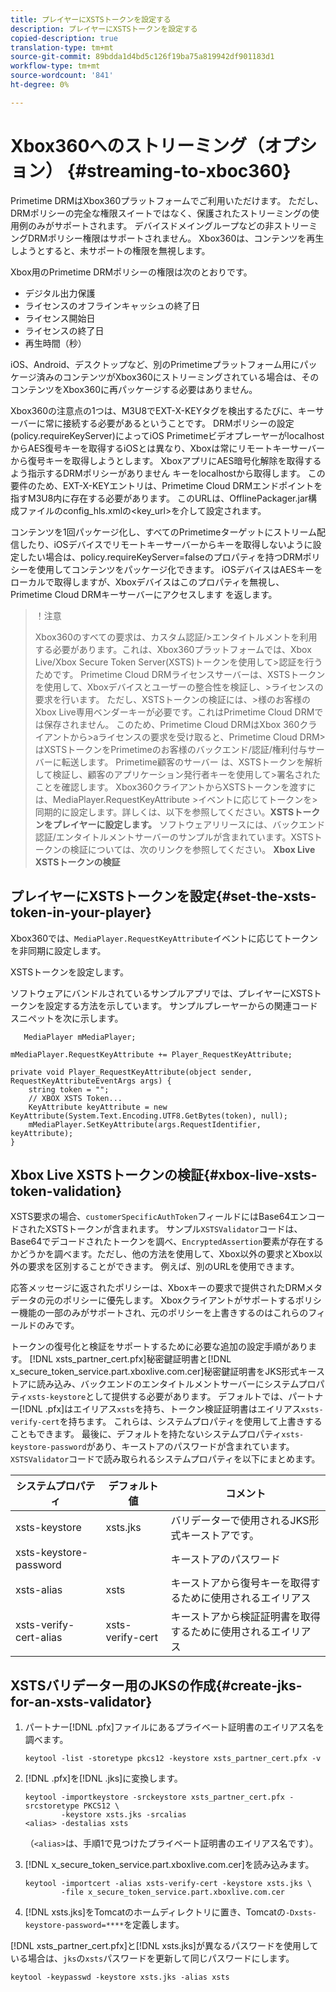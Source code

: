 ```yaml
---
title: プレイヤーにXSTSトークンを設定する
description: プレイヤーにXSTSトークンを設定する
copied-description: true
translation-type: tm+mt
source-git-commit: 89bdda1d4bd5c126f19ba75a819942df901183d1
workflow-type: tm+mt
source-wordcount: '841'
ht-degree: 0%

---
```



# Xbox360へのストリーミング（オプション） {#streaming-to-xboc360}

Primetime DRMはXbox360プラットフォームでご利用いただけます。 ただし、DRMポリシーの完全な権限スイートではなく、保護されたストリーミングの使用例のみがサポートされます。 デバイスドメイングループなどの非ストリーミングDRMポリシー権限はサポートされません。 Xbox360は、コンテンツを再生しようとすると、未サポートの権限を無視します。

Xbox用のPrimetime DRMポリシーの権限は次のとおりです。
* デジタル出力保護
* ライセンスのオフラインキャッシュの終了日
* ライセンス開始日
* ライセンスの終了日
* 再生時間（秒）

iOS、Android、デスクトップなど、別のPrimetimeプラットフォーム用にパッケージ済みのコンテンツがXbox360にストリーミングされている場合は、そのコンテンツをXbox360に再パッケージする必要はありません。

Xbox360の注意点の1つは、M3U8でEXT-X-KEYタグを検出するたびに、キーサーバーに常に接続する必要があるということです。 DRMポリシーの設定(policy.requireKeyServer)によってiOS PrimetimeビデオプレーヤーがlocalhostからAES復号キーを取得するiOSとは異なり、Xboxは常にリモートキーサーバーから復号キーを取得しようとします。 XboxアプリにAES暗号化解除を取得するよう指示するDRMポリシーがありません
キーをlocalhostから取得します。 この要件のため、EXT-X-KEYエントリは、Primetime Cloud DRMエンドポイントを指すM3U8内に存在する必要があります。 このURLは、OfflinePackager.jar構成ファイルのconfig_hls.xmlの&lt;key_url>を介して設定されます。

コンテンツを1回パッケージ化し、すべてのPrimetimeターゲットにストリーム配信したり、iOSデバイスでリモートキーサーバーからキーを取得しないように設定したい場合は、policy.requireKeyServer=falseのプロパティを持つDRMポリシーを使用してコンテンツをパッケージ化できます。 iOSデバイスはAESキーをローカルで取得しますが、Xboxデバイスはこのプロパティを無視し、Primetime Cloud DRMキーサーバーにアクセスします
を返します。

>！注意
>
>Xbox360のすべての要求は、カスタム認証/>エンタイトルメントを利用する必要があります。これは、Xbox360プラットフォームでは、Xbox Live/Xbox Secure Token Server(XSTS)トークンを使用して>認証を行うためです。
>Primetime Cloud DRMライセンスサーバーは、XSTSトークンを使用して、Xboxデバイスとユーザーの整合性を検証し、>ライセンスの要求を行います。 ただし、XSTSトークンの検証には、>様のお客様のXbox Live専用ベンダーキーが必要です。これはPrimetime Cloud DRMでは保存されません。 このため、Primetime Cloud DRMはXbox 360クライアントから>aライセンスの要求を受け取ると、Primetime Cloud DRM>はXSTSトークンをPrimetimeのお客様のバックエンド/認証/権利付与サーバーに転送します。 Primetime顧客のサーバー
>は、XSTSトークンを解析して検証し、顧客のアプリケーション発行者キーを使用して>署名されたことを確認します。
>Xbox360クライアントからXSTSトークンを渡すには、MediaPlayer.RequestKeyAttribute >イベントに応じてトークンを>同期的に設定します。詳しくは、以下を参照してください。**XSTSトークンをプレイヤーに設定します。** ソフトウェアリリースには、バックエンド認証/エンタイトルメントサーバーのサンプルが含まれています。XSTSトークンの検証については、次のリンクを参照してください。 **Xbox Live XSTSトークンの検証**


## プレイヤーにXSTSトークンを設定{#set-the-xsts-token-in-your-player}

Xbox360では、`MediaPlayer.RequestKeyAttribute`イベントに応じてトークンを非同期に設定します。

XSTSトークンを設定します。

ソフトウェアにバンドルされているサンプルアプリでは、プレイヤーにXSTSトークンを設定する方法を示しています。 サンプルプレーヤーからの関連コードスニペットを次に示します。

```
   MediaPlayer mMediaPlayer;  
 
mMediaPlayer.RequestKeyAttribute += Player_RequestKeyAttribute;  
 
private void Player_RequestKeyAttribute(object sender, RequestKeyAttributeEventArgs args) {  
    string token = "";  
    // XBOX XSTS Token...  
    KeyAttribute keyAttribute = new KeyAttribute(System.Text.Encoding.UTF8.GetBytes(token), null);  
    mMediaPlayer.SetKeyAttribute(args.RequestIdentifier, keyAttribute);  
} 
```

## Xbox Live XSTSトークンの検証{#xbox-live-xsts-token-validation}

XSTS要求の場合、`customerSpecificAuthToken`フィールドにはBase64エンコードされたXSTSトークンが含まれます。 サンプル`XSTSValidator`コードは、Base64でデコードされたトークンを調べ、`EncryptedAssertion`要素が存在するかどうかを調べます。ただし、他の方法を使用して、Xbox以外の要求とXbox以外の要求を区別することができます。 例えば、別のURLを使用できます。

応答メッセージに返されたポリシーは、Xboxキーの要求で提供されたDRMメタデータの元のポリシーに優先します。 Xboxクライアントがサポートするポリシー機能の一部のみがサポートされ、元のポリシーを上書きするのはこれらのフィールドのみです。

トークンの復号化と検証をサポートするために必要な追加の設定手順があります。 [!DNL xsts_partner_cert.pfx]秘密鍵証明書と[!DNL x_secure_token_service.part.xboxlive.com.cer]秘密鍵証明書をJKS形式キーストアに読み込み、バックエンドのエンタイトルメントサーバーにシステムプロパティ`xsts-keystore`として提供する必要があります。 デフォルトでは、パートナー[!DNL .pfx]はエイリアス`xsts`を持ち、トークン検証証明書はエイリアス`xsts-verify-cert`を持ちます。 これらは、システムプロパティを使用して上書きすることもできます。 最後に、デフォルトを持たないシステムプロパティ`xsts-keystore-password`があり、キーストアのパスワードが含まれています。 `XSTSValidator`コードで読み取られるシステムプロパティを以下にまとめます。

| システムプロパティ | デフォルト値 | コメント |
|---|---|---|
| xsts-keystore | xsts.jks | バリデーターで使用されるJKS形式キーストアです。 |
| xsts-keystore-password |  | キーストアのパスワード |
| xsts-alias | xsts | キーストアから復号キーを取得するために使用されるエイリアス |
| xsts-verify-cert-alias | xsts-verify-cert | キーストアから検証証明書を取得するために使用されるエイリアス |

## XSTSバリデーター用のJKSの作成{#create-jks-for-an-xsts-validator}

1. パートナー[!DNL .pfx]ファイルにあるプライベート証明書のエイリアス名を調べます。

   ```
   keytool -list -storetype pkcs12 -keystore xsts_partner_cert.pfx -v 
   ```

1. [!DNL .pfx]を[!DNL .jks]に変換します。

   ```
   keytool -importkeystore -srckeystore xsts_partner_cert.pfx -srcstoretype PKCS12 \  
           -keystore xsts.jks -srcalias  
   <alias> -destalias xsts
   ```

   （`<alias>`は、手順1で見つけたプライベート証明書のエイリアス名です）。
1. [!DNL x_secure_token_service.part.xboxlive.com.cer]を読み込みます。

   ```
   keytool -importcert -alias xsts-verify-cert -keystore xsts.jks \  
           -file x_secure_token_service.part.xboxlive.com.cer 
   ```

1. [!DNL xsts.jks]をTomcatのホームディレクトリに置き、Tomcatの`-Dxsts-keystore-password=****`を定義します。

[!DNL xsts_partner_cert.pfx]と[!DNL xsts.jks]が異なるパスワードを使用している場合は、`jks`の`xsts`パスワードを更新して同じパスワードにします。

```
keytool -keypasswd -keystore xsts.jks -alias xsts 
```
